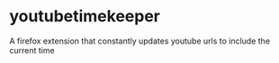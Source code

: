 # youtubetimekeeper
 
A firefox extension that constantly updates youtube urls to include the current time